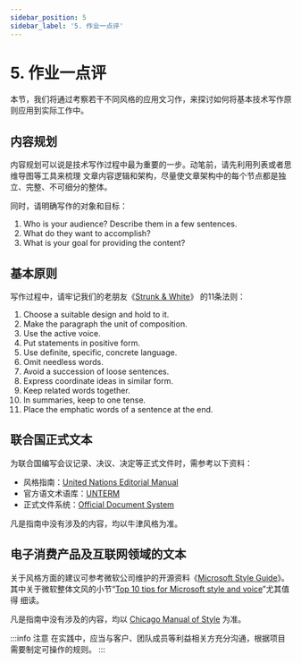 ```yaml
---
sidebar_position: 5
sidebar_label: '5. 作业一点评'
---
```


# 5. 作业一点评

本节，我们将通过考察若干不同风格的应用文习作，来探讨如何将基本技术写作原则应用到实际工作中。

## 内容规划

内容规划可以说是技术写作过程中最为重要的一步。动笔前，请先利用列表或者思维导图等工具来梳理
文章内容逻辑和架构，尽量使文章架构中的每个节点都是独立、完整、不可细分的整体。

同时，请明确写作的对象和目标：

1. Who is your audience? Describe them in a few sentences.
2. What do they want to accomplish?
3. What is your goal for providing the content?

## 基本原则

写作过程中，请牢记我们的老朋友《[Strunk & White](common-styles/strunk-and-white)》
的11条法则：

1. Choose a suitable design and hold to it.
2. Make the paragraph the unit of composition.
3. Use the active voice.
4. Put statements in positive form.
5. Use definite, specific, concrete language.
6. Omit needless words.
7. Avoid a succession of loose sentences.
8. Express coordinate ideas in similar form.
9. Keep related words together.
10. In summaries, keep to one tense.
11. Place the emphatic words of a sentence at the end.

## 联合国正式文本

为联合国编写会议记录、决议、决定等正式文件时，需参考以下资料：

- 风格指南：[United Nations Editorial Manual][1]
- 官方语文术语库：[UNTERM][2]
- 正式文件系统：[Official Document System][3]

凡是指南中没有涉及的内容，均以牛津风格为准。

## 电子消费产品及互联网领域的文本

关于风格方面的建议可参考微软公司维护的开源资料《[Microsoft Style Guide][4]》。
其中关于微软整体文风的小节“[Top 10 tips for Microsoft style and voice][5]”尤其值得
细读。

凡是指南中没有涉及的内容，均以 [Chicago Manual of Style][6] 为准。

:::info 注意
在实践中，应当与客户、团队成员等利益相关方充分沟通，根据项目需要制定可操作的规则。
:::

[1]: https://www.un.org/dgacm/en/content/editorial-manual
[2]: https://unterm.un.org
[3]: https://documents.un.org/prod/ods.nsf/home.xsp
[4]: https://docs.microsoft.com/en-us/style-guide/welcome/
[5]: https://docs.microsoft.com/en-us/style-guide/top-10-tips-style-voice
[6]: https://www.chicagomanualofstyle.org
